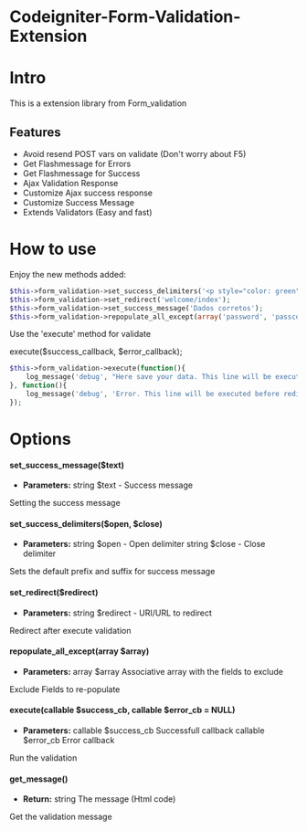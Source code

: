 # Codeigniter-Form-Validation-Extension
# Intro
This is a extension library from Form_validation
## Features
* Avoid resend POST vars on validate (Don't worry about F5)
* Get Flashmessage for Errors
* Get Flashmessage for Success
* Ajax Validation Response
* Customize Ajax success response
* Customize Success Message
* Extends Validators (Easy and fast)

# How to use
Enjoy the new methods added:
```php
$this->form_validation->set_success_delimiters('<p style="color: green">', '</p>');
$this->form_validation->set_redirect('welcome/index');
$this->form_validation->set_success_message('Dados corretos');
$this->form_validation->repopulate_all_except(array('password', 'passconf'));
```
Use the 'execute' method for validate

execute($success_callback, $error_callback);
```php
$this->form_validation->execute(function(){ 
    log_message('debug', "Here save your data. This line will be executed before redirect"); 
}, function(){
    log_message('debug', 'Error. This line will be executed before redirect');
});
```
# Options
#### set_success_message($text)
* **Parameters:**
string $text - Success message

Setting the success message
#### set_success_delimiters($open, $close)
* **Parameters:**
string $open - Open delimiter
string $close - Close delimiter

Sets the default prefix and suffix for success message
#### set_redirect($redirect)
* **Parameters:**
string $redirect - URI/URL to redirect

Redirect after execute validation
#### repopulate_all_except(array $array)
* **Parameters:**
array $array Associative array with the fields to exclude

Exclude Fields to re-populate
#### execute(callable $success_cb, callable $error_cb = NULL)
* **Parameters:**
callable $success_cb Successfull callback
callable $error_cb Error callback

Run the validation
#### get_message()
* **Return:**
string The message (Html code)

Get the validation message
